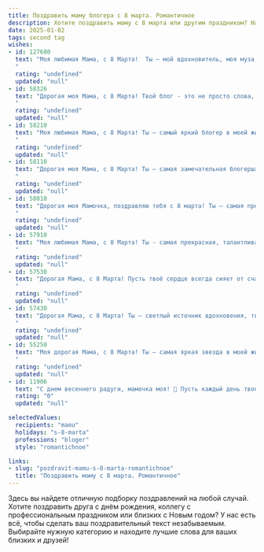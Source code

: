 ```yaml
---
title: Поздравить маму блогера с 8 марта. Романтичное
description: Хотите поздравить маму с 8 марта или другим праздником? Наш ИИ создаст незабываемое поздравление, а вы обязательно выделитесь среди других.  
date: 2025-01-02
tags: second tag
wishes:
- id: 127680
  text: "Моя любимая Мама, с 8 Марта!  Ты – мой вдохновитель, моя муза, та, чьё сердце бьётся в унисон с моим. Твой блог – это отражение твоей яркой, неповторимой души, а каждое твоё слово – словно нежный шепот весны. Пусть этот день будет полон любви, счастья и нежности, а  впереди ждут только радостные события и новые творческие взлёты!  Я тебя бесконечно люблю!
  "
  rating: "undefined"
  updated: "null"
- id: 58326
  text: "Дорогая моя Мама, с 8 Марта! Твой блог - это не просто слова, а частичка твоего сердца, которую ты делишь со всем миром. Ты - невероятная женщина, полная вдохновения и любви, и я безмерно горжусь тобой. Пусть этот день будет полон радости, нежности и исполнения всех твоих желаний!
  "
  rating: "undefined"
  updated: "null"
- id: 58210
  text: "Моя любимая Мама, с 8 Марта! Ты – самый яркий блогер в моей жизни, воспевающий любовь, красоту и добро. Пусть твоя жизнь будет полна вдохновения, твоих постов – лайков, а сердце –  счастья!
  "
  rating: "undefined"
  updated: "null"
- id: 58110
  text: "Дорогая моя Мама, с 8 Марта! Ты – самая замечательная блогерша, которую я знаю, твое творчество вдохновляет меня каждый день. Пусть твоя жизнь будет наполнена  яркими событиями, любовью и  творческой энергией. Я  безумно люблю тебя!
  "
  rating: "undefined"
  updated: "null"
- id: 58010
  text: "Дорогая моя Мамочка, поздравляю тебя с 8 марта! Ты – самая прекрасная блогерша, чьи слова вдохновляют и согревают сердца миллионов. Пусть твой талант и харизма сияют ярче солнца, а каждый день будет наполнен любовью, радостью и вдохновением!
  "
  rating: "undefined"
  updated: "null"
- id: 57910
  text: "Моя любимая Мама, с 8 Марта! Ты - самая прекрасная, талантливая и вдохновляющая блогер, ты делишься своей мудростью и красотой со всем миром. Пусть каждый день будет наполнен радостью, любовью и успешными проектами. Я безмерно горжусь тобой и люблю тебя!
  "
  rating: "undefined"
  updated: "null"
- id: 57530
  text: "Дорогая Мама, с 8 Марта! Пусть твоё сердце всегда сияет от счастья, а вдохновение бьёт ключом, как в твоих самых удачных постах. Ты — самая прекрасная и талантливая блогерица! Я обожаю читать твои статьи и смотреть твои видео, ты — источник  мотивации и позитива. Спасибо за всё!
  "
  rating: "undefined"
  updated: "null"
- id: 57430
  text: "Дорогая Мама, с 8 Марта! Ты – светлый источник вдохновения, твоя душа – бесконечный источник тепла и любви. Спасибо за твою мудрость, заботу и нежность. Пусть твоя жизнь будет наполнена радостью, счастьем и, конечно же, удачами в твоем блоге! ❤️
  "
  rating: "undefined"
  updated: "null"
- id: 55250
  text: "Моя дорогая Мама, с 8 Марта! Ты – самая яркая звезда в моей жизни, источник вдохновения и неиссякаемой любви. Пусть твоё сердце всегда будет наполнено радостью, а твоё творчество — признанием. С любовью, твой блогер.
  "
  rating: "undefined"
  updated: "null"
- id: 11906
  text: "С днем весеннего радуги, мамочка моя! 🌸 Пусть каждый день твоей жизни будет наполнен улыбками и теплом, как солнечные лучи в мартовском небе. Ты не только мама, но и блогер, чьи слова вдохновляют и дарят свет. Пусть твои творческие идеи цветут, как сады весной, и пусть каждый твой день 8 марта будет особенным, полным любви и благодарности. С любовью и восхищением, твой ребенок. 💐🌹"
  rating: "0"
  updated: "null"

selectedValues:
  recipients: "mamu"
  holidays: "s-8-marta"
  professions: "bloger"
  style: "romantichnoe"

links:
- slug: "pozdravit-mamu-s-8-marta-romantichnoe"
  title: "Поздравить маму с 8 марта. Романтичное"
---
```


Здесь вы найдете отличную подборку поздравлений на любой случай. 
Хотите поздравить друга с днём рождения, коллегу с профессиональным праздником или близких с Новым годом? У нас есть всё, чтобы сделать ваш поздравительный текст незабываемым. Выбирайте нужную категорию и находите лучшие слова для ваших близких и друзей!
